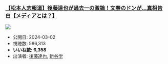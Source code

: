 ### [【松本人志報道】後藤達也が過去一の激論！文春のドンが…真相告白【メディアとは？】](https://www.youtube.com/watch?v=cfDcXJptmQo)
[![](https://img.youtube.com/vi/cfDcXJptmQo/hqdefault.jpg)](https://www.youtube.com/watch?v=cfDcXJptmQo)
-   公開日: 2024-03-02
-   視聴数: 586,313
-   **いいね数: 6,358**
-   出演者: [後藤達也](/rehacq_fan/people/後藤達也 "wikilink"), [新谷学](/rehacq_fan/people/新谷学 "wikilink")
